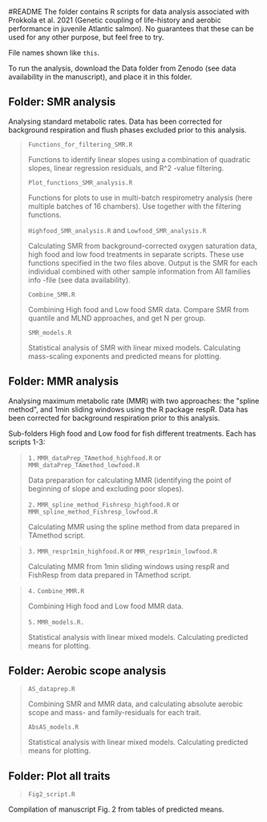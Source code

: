 #README
The folder contains R scripts for data analysis associated with Prokkola et al. 2021 (Genetic coupling of life-history and aerobic performance in juvenile Atlantic salmon). No guarantees that these can be used for any other purpose, but feel free to try. 

File names shown like `this`.

To run the analysis, download the Data folder from Zenodo (see data availability in the manuscript), and place it in this folder.

## Folder: SMR analysis
Analysing standard metabolic rates. Data has been corrected for background respiration and flush phases excluded prior to this analysis.


> `Functions_for_filtering_SMR.R`
> 
> Functions to identify linear slopes using a combination of quadratic slopes, linear regression residuals, and R^2 -value filtering.
> 
>  
> `Plot_functions_SMR_analysis.R`
> 
> Functions for plots to use in multi-batch respirometry analysis (here multiple batches of 16 chambers). Use together with the filtering functions.
> 
> 
> `Highfood_SMR_analysis.R` and `Lowfood_SMR_analysis.R`
> 
> Calculating SMR from background-corrected oxygen saturation data, high food and low food treatments in separate scripts. These use functions specified in the two files above. Output is the SMR for each individual combined with other sample information from All families info -file (see data availability).
> 
> `Combine_SMR.R`
> 
>Combining High food and Low food SMR data. Compare SMR from quantile and MLND approaches, and get N per group.
>
>`SMR_models.R`
>
> Statistical analysis of SMR with linear mixed models. Calculating mass-scaling exponents and predicted means for plotting.


## Folder: MMR analysis

Analysing maximum metabolic rate (MMR) with two approaches: the "spline method", and 1min sliding windows using the R package respR. Data has been corrected for background respiration prior to this analysis.

Sub-folders High food and Low food for fish different treatments. Each has scripts 1-3:

> `1.` `MMR_dataPrep_TAmethod_highfood.R` or `MMR_dataPrep_TAmethod_lowfood.R`
> 
> Data preparation for calculating MMR (identifying the point of beginning of slope and excluding poor slopes).
> 
> `2.` `MMR_spline_method_Fishresp_highfood.R` or `MMR_spline_method_Fishresp_lowfood.R`
> 
> Calculating MMR using the spline method from data prepared in TAmethod script.

>  `3.` `MMR_respr1min_highfood.R` or `MMR_respr1min_lowfood.R`
> 
> Calculating MMR from 1min sliding windows using respR and FishResp from data prepared in TAmethod script. 


> `4.` `Combine_MMR.R`
>
>Combining High food and Low food MMR data. 
>
>`5.` `MMR_models.R.`
>
>Statistical analysis with linear mixed models. Calculating predicted means for plotting.


## Folder: Aerobic scope analysis

> `AS_dataprep.R`
> 
> Combining SMR and MMR data, and calculating absolute aerobic scope and mass- and family-residuals for each trait.
> 
> `AbsAS_models.R`
> 
> Statistical analysis with linear mixed models. Calculating predicted means for plotting.


## Folder: Plot all traits
> `Fig2_script.R`
> 
Compilation of manuscript Fig. 2 from tables of predicted means.



